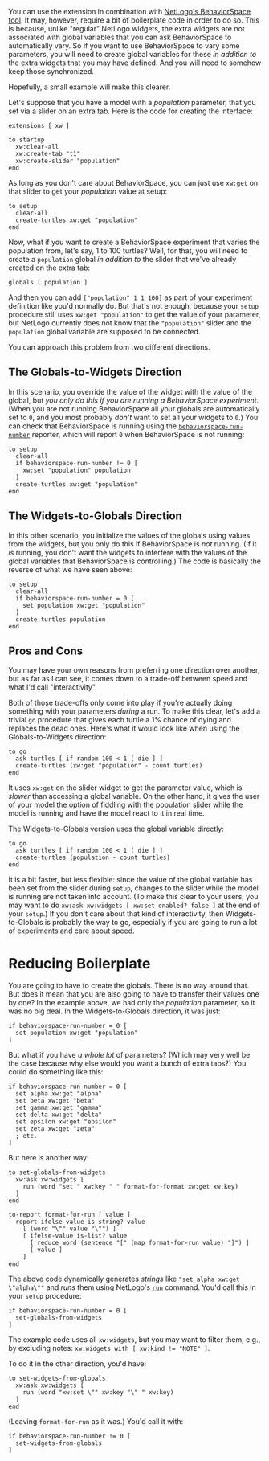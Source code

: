 You can use the extension in combination with [NetLogo's BehaviorSpace tool](http://ccl.northwestern.edu/netlogo/docs/behaviorspace.html). It may, however, require a bit of boilerplate code in order to do so. This is because, unlike "regular" NetLogo widgets, the extra widgets are not associated with global variables that you can ask BehaviorSpace to automatically vary. So if you want to use BehaviorSpace to vary some parameters, you will need to create global variables for these _in addition to_ the extra widgets that you may have defined. And you will need to somehow keep those synchronized.

Hopefully, a small example will make this clearer.

Let's suppose that you have a model with a _population_ parameter, that you set via a slider on an extra tab. Here is the code for creating the interface:
```
extensions [ xw ]

to startup
  xw:clear-all
  xw:create-tab "t1"
  xw:create-slider "population"
end
```

As long as you don't care about BehaviorSpace, you can just use `xw:get` on that slider to get your _population_ value at setup:
```
to setup
  clear-all
  create-turtles xw:get "population"
end
```

Now, what if you want to create a BehaviorSpace experiment that varies the population from, let's say, 1 to 100 turtles? Well, for that, you will need to create a `population` global _in addition to_ the slider that we've already created on the extra tab:
```
globals [ population ]
```

And then you can add `["population" 1 1 100]` as part of your experiment definition like you'd normally do. But that's not enough, because your `setup` procedure still uses `xw:get "population"` to get the value of your parameter, but NetLogo currently does not know that the `"population"` slider and the `population` global variable are supposed to be connected.

You can approach this problem from two different directions.

## The Globals-to-Widgets Direction

In this scenario, you override the value of the widget with the value of the global, but _you only do this if you are running a BehaviorSpace experiment_. (When you are not running BehaviorSpace all your globals are automatically set to `0`, and you most probably _don't_ want to set all your widgets to `0`.) You can check that BehaviorSpace is running using the [`behaviorspace-run-number`](http://ccl.northwestern.edu/netlogo/docs/dictionary.html#behaviorspace-run-number) reporter, which will report `0` when BehaviorSpace is not running:

```
to setup
  clear-all
  if behaviorspace-run-number != 0 [
    xw:set "population" population
  ]
  create-turtles xw:get "population"
end
```

## The Widgets-to-Globals Direction

In this other scenario, you initialize the values of the globals using values from the widgets, but you only do this if BehaviorSpace is _not_ running. (If it _is_ running, you don't want the widgets to interfere with the values of the global variables that BehaviorSpace is controlling.) The code is basically the reverse of what we have seen above:

```
to setup
  clear-all
  if behaviorspace-run-number = 0 [
    set population xw:get "population" 
  ]
  create-turtles population
end
```

## Pros and Cons

You may have your own reasons from preferring one direction over another, but as far as I can see, it comes down to a trade-off between speed and what I'd call "interactivity".

Both of those trade-offs only come into play if you're actually doing something with your parameters _during_ a run. To make this clear, let's add a trivial `go` procedure that gives each turtle a 1% chance of dying and replaces the dead ones. Here's what it would look like when using the Globals-to-Widgets direction:
```
to go
  ask turtles [ if random 100 < 1 [ die ] ]
  create-turtles (xw:get "population" - count turtles)
end
```

It uses `xw:get` on the slider widget to get the parameter value, which is _slower_ than accessing a global variable. On the other hand, it gives the user of your model the option of fiddling with the population slider while the model is running and have the model react to it in real time.

The Widgets-to-Globals version uses the global variable directly:
```
to go
  ask turtles [ if random 100 < 1 [ die ] ]
  create-turtles (population - count turtles)
end
```

It is a bit faster, but less flexible: since the value of the global variable has been set from the slider during `setup`, changes to the slider while the model is running are not taken into account. (To make this clear to your users, you may want to do `xw:ask xw:widgets [ xw:set-enabled? false ]` at the end of your `setup`.) If you don't care about that kind of interactivity, then Widgets-to-Globals is probably the way to go, especially if you are going to run a lot of experiments and care about speed.

# Reducing Boilerplate

You are going to have to create the globals. There is no way around that. But does it mean that you are also going to have to transfer their values one by one? In the example above, we had only the _population_ parameter, so it was no big deal. In the Widgets-to-Globals direction, it was just:

```
if behaviorspace-run-number = 0 [
  set population xw:get "population" 
]
```

But what if you have _a whole lot_ of parameters? (Which may very well be the case because why else would you want a bunch of extra tabs?) You could do something like this:

```
if behaviorspace-run-number = 0 [
  set alpha xw:get "alpha" 
  set beta xw:get "beta" 
  set gamma xw:get "gamma" 
  set delta xw:get "delta" 
  set epsilon xw:get "epsilon" 
  set zeta xw:get "zeta" 
  ; etc.
]
```

But here is another way:
```
to set-globals-from-widgets
  xw:ask xw:widgets [
    run (word "set " xw:key " " format-for-format xw:get xw:key)
  ]
end

to-report format-for-run [ value ]
  report ifelse-value is-string? value
    [ (word "\"" value "\"") ]
    [ ifelse-value is-list? value
      [ reduce word (sentence "[" (map format-for-run value) "]") ]
      [ value ]
    ]
end
```
The above code dynamically generates _strings_ like `"set alpha xw:get \"alpha\""` and _runs_ them using NetLogo's [`run`](http://ccl.northwestern.edu/netlogo/docs/dictionary.html#run) command. You'd call this in your `setup` procedure:
```
if behaviorspace-run-number = 0 [
  set-globals-from-widgets
]
```

The example code uses all `xw:widgets`, but you may want to filter them, e.g., by excluding notes: `xw:widgets with [ xw:kind != "NOTE" ]`.

To do it in the other direction, you'd have:
```
to set-widgets-from-globals
  xw:ask xw:widgets [
    run (word "xw:set \"" xw:key "\" " xw:key)
  ]
end
```
(Leaving `format-for-run` as it was.) You'd call it with:
```
if behaviorspace-run-number != 0 [
  set-widgets-from-globals
]
```